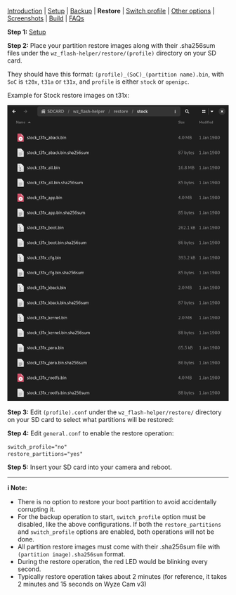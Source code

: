 [Introduction](README.md) | [Setup](README_setup.md) | [Backup](README_backup.md) | **Restore** | [Switch profile](README_switch_profile.md) | [Other options](README_other_options.md) | [Screenshots](README_screenshots.md) | [Build](README_build.md) | [FAQs](README_FAQs.md)




**Step 1:** [Setup](README_setup.md)

**Step 2:** Place your partition restore images along with their .sha256sum files under the `wz_flash-helper/restore/(profile)` directory on your SD card.

They should have this format: `(profile)_(SoC)_(partition name).bin`, with `SoC` is `t20x`, `t31a` or `t31x`, and `profile` is either `stock` or `openipc`.

Example for Stock restore images on t31x:

![Alt text](https://raw.githubusercontent.com/archandanime/wz_flash-helper/main/images/restore_01.png)

**Step 3:** Edit `(profile).conf` under the `wz_flash-helper/restore/` directory on your SD card to select what partitions will be restored:

**Step 4:** Edit `general.conf` to enable the restore operation:
```
switch_profile="no"
restore_partitions="yes"
```
**Step 5:** Insert your SD card into your camera and reboot.


-----
**ℹ️ Note:**
- There is no option to restore your boot partition to avoid accidentally corrupting it.
- For the backup operation to start, `switch_profile` option must be disabled, like the above configurations. If both the `restore_partitions` and `switch_profile` options are enabled, both operations will not be done.
- All partition restore images must come with their .sha256sum file with `(partition image).sha256sum` format.
- During the restore operation, the red LED would be blinking every second.
- Typically restore operation takes about 2 minutes (for reference, it takes 2 minutes and 15 seconds on Wyze Cam v3)
